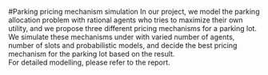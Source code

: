 #Parking pricing mechanism simulation
In our project, we model the parking allocation problem with rational agents who tries to maximize their own utility, and we propose three different pricing mechanisms for a parking lot. We simulate these mechanisms under with varied number of agents, number of slots and probabilistic models, and decide the best pricing mechanism for the parking lot based on the result. 
\
For detailed modelling, please refer to the report.